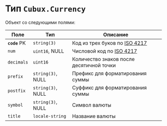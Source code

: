 Тип `Cubux.Currency`
====================

Объект со следующими полями:

Поле          | Тип               | Описание
------------- | ----------------- | --------------------------------------------
**`code`** PK | `string(3)`       | Код из трех буков по [ISO 4217][iso-currency-code]
`num`         | `uint16`, NULL    | Числовой код по [ISO 4217][iso-currency-code]
`decimals`    | `uint16`          | Количество знаков после десятичной точки
`prefix`      | `string(3)`, NULL | Префикс для форматирования суммы
`postfix`     | `string(3)`, NULL | Суффикс для форматирования суммы
`symbol`      | `string(3)`, NULL | Символ валюты
`title`       | `locale-string`   | Название валюты


[iso-currency-code]: https://en.wikipedia.org/wiki/ISO_4217 "ISO 4217 alpha-3"
